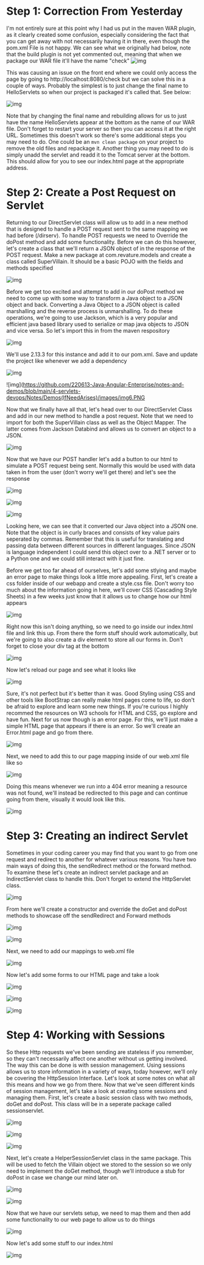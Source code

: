 # Step 1: Correction From Yesterday

I'm not entirely sure at this point why I had us put in the maven WAR plugin, as it clearly created some confusion, especially considering the fact that you can get away with not necessarily having it in there, even though the pom.xml File is not happy. We can see what we originally had below, note that the build plugin is not yet commented out, meaning that when we package our WAR file it'll have the name "check"
![img](https://github.com/220613-Java-Angular-Enterprise/notes-and-demos/blob/main/4-servlets-devops/Notes/Demos(IfNeedArises)/images/img1.PNG)

This was causing an issue on the front end where we could only access the page by going to http://localhost:8080/check but we can solve this in a couple of ways. Probably the simplest is to just change the final name to HelloServlets so when our project is packaged it's called that. See below:

![img](https://github.com/220613-Java-Angular-Enterprise/notes-and-demos/blob/main/4-servlets-devops/Notes/Demos(IfNeedArises)/images/img2.PNG)

Note that by changing the final name and rebuilding allows for us to just have the name HelloServlets appear at the bottom as the name of our WAR file. Don't forget to restart your server so then you can access it at the right URL. Sometimes this doesn't work so there's some additional steps you may need to do. One could be an `mvn clean package` on your project to remove the old files and repackage it. Another thing you may need to do is simply unadd the servlet and readd it to the Tomcat server at the bottom. This should allow for you to see our index.html page at the appropriate address.

# Step 2: Create a Post Request on Servlet

Returning to our DirectServlet class will allow us to add in a new method that is designed to handle a POST request sent to the same mapping we had before (/dirserv). To handle POST requests we need to Override the doPost method and add some functionality. Before we can do this however, let's create a class that we'll return a JSON object of in the response of the POST request. Make a new package at com.revature.models and create a class called SuperVillain. It should be a basic POJO with the fields and methods specified

![img](https://github.com/220613-Java-Angular-Enterprise/notes-and-demos/blob/main/4-servlets-devops/Notes/Demos(IfNeedArises)/images/img3.PNG)

Before we get too excited and attempt to add in our doPost method we need to come up with some way to transform a Java object to a JSON object and back. Converting a Java Object to a JSON object is called marshalling and the reverse process is unmarshalling. To do these operations, we're going to use Jackson, which is a very popular and efficient java based library used to serialize or map java objects to JSON and vice versa. So let's import this in from the maven respository

![img](https://github.com/220613-Java-Angular-Enterprise/notes-and-demos/blob/main/4-servlets-devops/Notes/Demos(IfNeedArises)/images/img4.PNG)

We'll use 2.13.3 for this instance and add it to our pom.xml. Save and update the project like whenever we add a dependency

![img](https://github.com/220613-Java-Angular-Enterprise/notes-and-demos/blob/main/4-servlets-devops/Notes/Demos(IfNeedArises)/images/img5.PNG)

![img](https://github.com/220613-Java-Angular-Enterprise/notes-and-demos/blob/main/4-servlets-devops/Notes/Demos(IfNeedArises)/images/img6.PNG

Now that we finally have all that, let's head over to our DirectServlet Class and add in our new method to handle a post request. Note that we need to import for both the SuperVillain class as well as the Object Mapper. The latter comes from Jackson Databind and allows us to convert an object to a JSON.

![img](https://github.com/220613-Java-Angular-Enterprise/notes-and-demos/blob/main/4-servlets-devops/Notes/Demos(IfNeedArises)/images/img7.PNG)

Now that we have our POST handler let's add a button to our html to simulate a POST request being sent. Normally this would be used with data taken in from the user (don't worry we'll get there) and let's see the response

![img](https://github.com/220613-Java-Angular-Enterprise/notes-and-demos/blob/main/4-servlets-devops/Notes/Demos(IfNeedArises)/images/img8.PNG)

![img](https://github.com/220613-Java-Angular-Enterprise/notes-and-demos/blob/main/4-servlets-devops/Notes/Demos(IfNeedArises)/images/img9.PNG)

![img](https://github.com/220613-Java-Angular-Enterprise/notes-and-demos/blob/main/4-servlets-devops/Notes/Demos(IfNeedArises)/images/img10.PNG)

Looking here, we can see that it converted our Java object into a JSON one. Note that the object is in curly braces and consists of key value pairs seperated by commas. Remember that this is useful for translating and passing data between different sources in different languages. Since JSON is language independent I could send this object over to a .NET server or to a Python one and we could still interact with it just fine.

Before we get too far ahead of ourselves, let's add some stlying and maybe an error page to make things look a little more appealing. First, let's create a css folder inside of our webapp and create a style.css file. Don't worry too much about the information going in here, we'll cover CSS (Cascading Style Sheets) in a few weeks just know that it allows us to change how our html appears

![img](https://github.com/220613-Java-Angular-Enterprise/notes-and-demos/blob/main/4-servlets-devops/Notes/Demos(IfNeedArises)/images/img11.PNG)

Right now this isn't doing anything, so we need to go inside our index.html file and link this up. From there the form stuff should work automatically, but we're going to also create a div element to store all our forms in. Don't forget to close your div tag at the bottom

![img](https://github.com/220613-Java-Angular-Enterprise/notes-and-demos/blob/main/4-servlets-devops/Notes/Demos(IfNeedArises)/images/img12.PNG)

Now let's reload our page and see what it looks like

![img](https://github.com/220613-Java-Angular-Enterprise/notes-and-demos/blob/main/4-servlets-devops/Notes/Demos(IfNeedArises)/images/img13.PNG)

Sure, it's not perfect but it's better than it was. Good Styling using CSS and other tools like BootStrap can really make html pages come to life, so don't be afraid to explore and learn some new things. If you're curious I highly recommed the resources on W3 schools for HTML and CSS, go explore and have fun. Next for us now though is an error page. For this, we'll just make a simple HTML page that appears if there is an error. So we'll create an Error.html page and go from there. 

![img](https://github.com/220613-Java-Angular-Enterprise/notes-and-demos/blob/main/4-servlets-devops/Notes/Demos(IfNeedArises)/images/img14.PNG)

Next, we need to add this to our page mapping inside of our web.xml file like so

![img](https://github.com/220613-Java-Angular-Enterprise/notes-and-demos/blob/main/4-servlets-devops/Notes/Demos(IfNeedArises)/images/img15.PNG)

Doing this means whenever we run into a 404 error meaning a resource was not found, we'll instead be redirected to this page and can continue going from there, visually it would look like this.

![img](https://github.com/220613-Java-Angular-Enterprise/notes-and-demos/blob/main/4-servlets-devops/Notes/Demos(IfNeedArises)/images/img16.PNG)

# Step 3: Creating an indirect Servlet
Sometimes in your coding career you may find that you want to go from one request and redirect to another for whatever various reasons. You have two main ways of doing this, the sendRedirect method or the forward method. To examine these let's create an indirect servlet package and an IndirectServlet class to handle this. Don't forget to extend the HttpServlet class.

![img](https://github.com/220613-Java-Angular-Enterprise/notes-and-demos/blob/main/4-servlets-devops/Notes/Demos(IfNeedArises)/images/img17.PNG)

From here we'll create a constructor and override the doGet and doPost methods to showcase off the sendRedirect and Forward methods

![img](https://github.com/220613-Java-Angular-Enterprise/notes-and-demos/blob/main/4-servlets-devops/Notes/Demos(IfNeedArises)/images/img18.PNG)

![img](https://github.com/220613-Java-Angular-Enterprise/notes-and-demos/blob/main/4-servlets-devops/Notes/Demos(IfNeedArises)/images/img19.PNG)

Next, we need to add our mappings to web.xml file

![img](https://github.com/220613-Java-Angular-Enterprise/notes-and-demos/blob/main/4-servlets-devops/Notes/Demos(IfNeedArises)/images/img20.PNG)

Now let's add some forms to our HTML page and take a look

![img](https://github.com/220613-Java-Angular-Enterprise/notes-and-demos/blob/main/4-servlets-devops/Notes/Demos(IfNeedArises)/images/img21.PNG)

![img](https://github.com/220613-Java-Angular-Enterprise/notes-and-demos/blob/main/4-servlets-devops/Notes/Demos(IfNeedArises)/images/img22.PNG)

![img](https://github.com/220613-Java-Angular-Enterprise/notes-and-demos/blob/main/4-servlets-devops/Notes/Demos(IfNeedArises)/images/img23.PNG)

# Step 4: Working with Sessions

So these Http requests we've been sending are stateless if you remember, so they can't necessarily affect one another without us getting involved. The way this can be done is with session management. Using sessions allows us to store information in a variety of ways, today however, we'll only be covering the HttpSession Interface. Let's look at some notes on what all this means and how we go from there. Now that we've seen different kinds of session management, let's take a look at creating some sessions and managing them. First, let's create a basic session class with two methods, doGet and doPost. This class will be in a seperate package called sessionservlet. 

![img](https://github.com/220613-Java-Angular-Enterprise/notes-and-demos/blob/main/4-servlets-devops/Notes/Demos(IfNeedArises)/images/img24.PNG)

![img](https://github.com/220613-Java-Angular-Enterprise/notes-and-demos/blob/main/4-servlets-devops/Notes/Demos(IfNeedArises)/images/img25.PNG)

![img](https://github.com/220613-Java-Angular-Enterprise/notes-and-demos/blob/main/4-servlets-devops/Notes/Demos(IfNeedArises)/images/img26.PNG)


Next, let's create a HelperSessionServlet class in the same package. This will be used to fetch the Villain object we stored to the session so we only need to implement the doGet method, though we'll introduce a stub for doPost in case we change our mind later on.

![img](https://github.com/220613-Java-Angular-Enterprise/notes-and-demos/blob/main/4-servlets-devops/Notes/Demos(IfNeedArises)/images/img27.PNG)

![img](https://github.com/220613-Java-Angular-Enterprise/notes-and-demos/blob/main/4-servlets-devops/Notes/Demos(IfNeedArises)/images/img28.PNG)

Now that we have our servlets setup, we need to map them and then add some functionality to our web page to allow us to do things

![img](https://github.com/220613-Java-Angular-Enterprise/notes-and-demos/blob/main/4-servlets-devops/Notes/Demos(IfNeedArises)/images/img29.PNG)

Now let's add some stuff to our index.html

![img](https://github.com/220613-Java-Angular-Enterprise/notes-and-demos/blob/main/4-servlets-devops/Notes/Demos(IfNeedArises)/images/img30.PNG)

